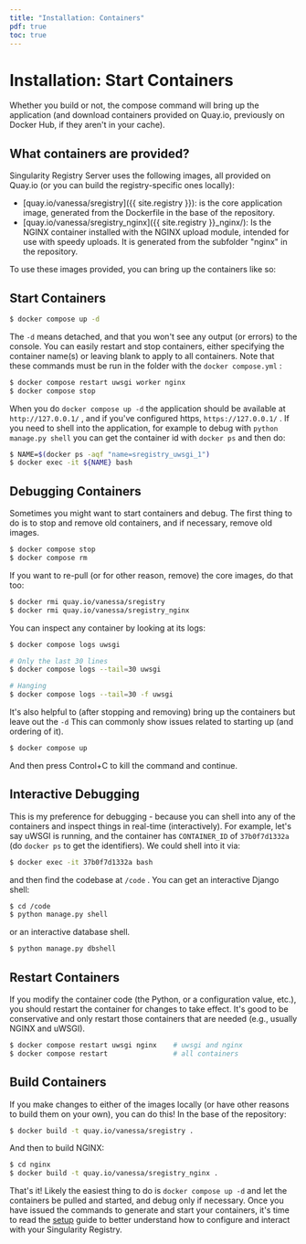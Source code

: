 ```yaml
---
title: "Installation: Containers"
pdf: true
toc: true
---
```


# Installation: Start Containers

Whether you build or not, the compose command will bring up the application (and
download containers provided on Quay.io, previously on Docker Hub, if they
aren't in your cache).

## What containers are provided?

Singularity Registry Server uses the following images, all provided on Quay.io
(or you can build the registry-specific ones locally):

 - [quay.io/vanessa/sregistry]({{ site.registry }}): is the core application
   image, generated from the Dockerfile in the base of the repository.
 - [quay.io/vanessa/sregistry_nginx]({{ site.registry }}_nginx/): Is the NGINX
   container installed with the NGINX upload module, intended for use with
   speedy uploads. It is generated from the subfolder "nginx" in the repository.

To use these images provided, you can bring up the containers like so:

## Start Containers

```bash
$ docker compose up -d
```

The `-d` means detached, and that you won't see any output (or errors) to the
console. You can easily restart and stop containers, either specifying the
container name(s) or leaving blank to apply to all containers. Note that these
commands must be run in the folder with the `docker compose.yml` :

```bash
$ docker compose restart uwsgi worker nginx
$ docker compose stop
```

When you do `docker compose up -d` the application should be available at
`http://127.0.0.1/` , and if you've configured https, `https://127.0.0.1/` . If
you need to shell into the application, for example to debug with `python
manage.py shell` you can get the container id with `docker ps` and then do:

```bash
$ NAME=$(docker ps -aqf "name=sregistry_uwsgi_1")
$ docker exec -it ${NAME} bash
```

## Debugging Containers

Sometimes you might want to start containers and debug. The first thing to do is
to stop and remove old containers, and if necessary, remove old images.

```bash
$ docker compose stop
$ docker compose rm
```

If you want to re-pull (or for other reason, remove) the core images, do that
too:

```bash
$ docker rmi quay.io/vanessa/sregistry
$ docker rmi quay.io/vanessa/sregistry_nginx
```

You can inspect any container by looking at its logs:

```bash
$ docker compose logs uwsgi

# Only the last 30 lines
$ docker compose logs --tail=30 uwsgi

# Hanging
$ docker compose logs --tail=30 -f uwsgi
```

It's also helpful to (after stopping and removing) bring up the containers but
leave out the `-d` This can commonly show issues related to starting up (and
ordering of it).

```bash
$ docker compose up
```

And then press Control+C to kill the command and continue.

## Interactive Debugging

This is my preference for debugging - because you can shell into any of the
containers and inspect things in real-time (interactively). For example, let's
say uWSGI is running, and the container has `CONTAINER_ID` of `37b0f7d1332a` (do
`docker ps` to get the identifiers). We could shell into it via:

```bash
$ docker exec -it 37b0f7d1332a bash
```

and then find the codebase at `/code` . You can get an interactive Django shell:

```bash
$ cd /code
$ python manage.py shell
```

or an interactive database shell.

```bash
$ python manage.py dbshell
```

## Restart Containers

If you modify the container code (the Python, or a configuration value, etc.),
you should restart the container for changes to take effect. It's good to be
conservative and only restart those containers that are needed (e.g., usually
NGINX and uWSGI).

```bash
$ docker compose restart uwsgi nginx    # uwsgi and nginx
$ docker compose restart                # all containers
```

## Build Containers

If you make changes to either of the images locally (or have other reasons to
build them on your own), you can do this!  In the base of the repository:

```bash
$ docker build -t quay.io/vanessa/sregistry .
```

And then to build NGINX:

```bash
$ cd nginx
$ docker build -t quay.io/vanessa/sregistry_nginx .
```

That's it! Likely the easiest thing to do is `docker compose up -d` and let the
containers be pulled and started, and debug only if necessary. Once you have
issued the commands to generate and start your containers, it's time to read the
[setup](../setup) guide to better understand how to configure and interact with
your Singularity Registry.
